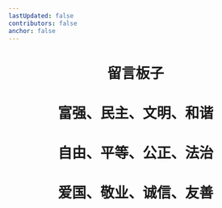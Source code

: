 ```yaml
---
lastUpdated: false
contributors: false
anchor: false
---
```


# <center>留言板子</center>

# <center>富强、民主、文明、和谐</center>

# <center>自由、平等、公正、法治</center>

# <center>爱国、敬业、诚信、友善</center>

<CommentService :darkmode="isDarkMode" />

<script setup lang="ts">
import { onBeforeUnmount, onMounted, ref, computed } from 'vue';

const isDarkMode = ref(false);
let observer;
onMounted(() => {
  const html = document.querySelector('html') as HTMLElement;
  isDarkMode.value = html.classList.contains('dark');
  // watch theme change
  observer = new MutationObserver(() => {
    isDarkMode.value = html.classList.contains('dark');
  });
  observer.observe(html, {
    attributeFilter: ['class'],
    attributes: true,
  });
});
onBeforeUnmount(() => {
  observer.disconnect();
});
console.log(isDarkMode,'???');

// const theme = computed(() => {
//  return this.$theme.palette.themeColors.primary;
// });
</script>
